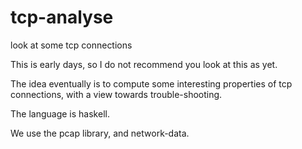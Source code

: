 tcp-analyse
===========

look at some tcp connections

This is early days, so I do not recommend you look at this as yet.

The idea eventually is to compute some interesting properties of tcp connections,
with a view towards trouble-shooting.

The language is haskell.

We use the pcap library, and network-data.
